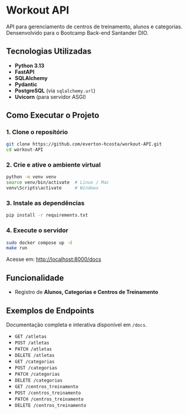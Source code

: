 # Workout API

API para gerenciamento de centros de treinamento, alunos e categorias. Densenvolvido para o Bootcamp Back-end Santander DIO.

## Tecnologias Utilizadas

- **Python 3.13**
- **FastAPI**
- **SQLAlchemy**
- **Pydantic**
- **PostgreSQL** (via `sqlalchemy.url`)
- **Uvicorn** (para servidor ASGI)

## Como Executar o Projeto

### 1. Clone o repositório

```bash
git clone https://github.com/everton-hcosta/workout-API.git
cd workout-API
```

### 2. Crie e ative o ambiente virtual

```bash
python -m venv venv
source venv/bin/activate  # Linux / Mac
venv\Scripts\activate     # Windows
```

### 3. Instale as dependências

```bash
pip install -r requirements.txt
```

### 4. Execute o servidor

```bash
sudo docker compose up -d
make run
```

Acesse em: [http://localhost:8000/docs](http://localhost:8000/docs)

## Funcionalidade

* Registro de **Alunos, Categorias e Centros de Treinamento**

## Exemplos de Endpoints

Documentação completa e interativa disponível em `/docs`.

* `GET /atletas`
* `POST /atletas`
* `PATCH /atletas`
* `DELETE /atletas`
* `GET /categorias`
* `POST /categorias`
* `PATCH /categorias`
* `DELETE /categorias`
* `GET /centros_treinamento`
* `POST /centros_treinamento`
* `PATCH /centros_treinamento`
* `DELETE /centros_treinamento`
